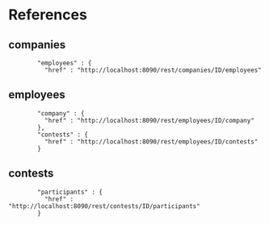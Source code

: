# References

## companies
```
        "employees" : {
          "href" : "http://localhost:8090/rest/companies/ID/employees"
```

## employees
```
        "company" : {
          "href" : "http://localhost:8090/rest/employees/ID/company"
        },
        "contests" : {
          "href" : "http://localhost:8090/rest/employees/ID/contests"
        }
```

## contests
```
        "participants" : {
          "href" : "http://localhost:8090/rest/contests/ID/participants"
        }
```
